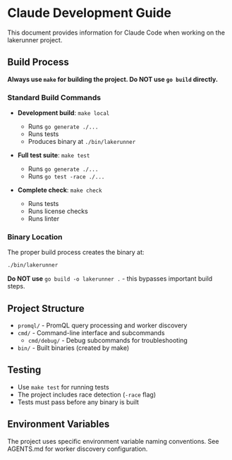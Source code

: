 # Claude Development Guide

This document provides information for Claude Code when working on the lakerunner project.

## Build Process

**Always use `make` for building the project. Do NOT use `go build` directly.**

### Standard Build Commands

- **Development build**: `make local`
  - Runs `go generate ./...`
  - Runs tests
  - Produces binary at `./bin/lakerunner`

- **Full test suite**: `make test`
  - Runs `go generate ./...`
  - Runs `go test -race ./...`

- **Complete check**: `make check`
  - Runs tests
  - Runs license checks
  - Runs linter

### Binary Location

The proper build process creates the binary at:

```sh
./bin/lakerunner
```

**Do NOT use** `go build -o lakerunner .` - this bypasses important build steps.

## Project Structure

- `promql/` - PromQL query processing and worker discovery
- `cmd/` - Command-line interface and subcommands
  - `cmd/debug/` - Debug subcommands for troubleshooting
- `bin/` - Built binaries (created by make)

## Testing

- Use `make test` for running tests
- The project includes race detection (`-race` flag)
- Tests must pass before any binary is built

## Environment Variables

The project uses specific environment variable naming conventions. See AGENTS.md for worker discovery configuration.
